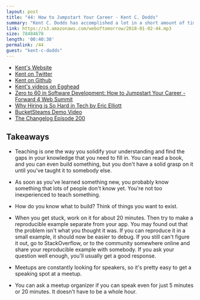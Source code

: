 ```yaml
---
layout: post
title: "44: How to Jumpstart Your Career - Kent C. Dodds"
summary: "Kent C. Dodds has accomplished a lot in a short amount of time in his career. He's built a bunch of stuff, taught workshops, create egghead courses, and spoken internationally. We talked about some of the things he's learned along the way about how to jumpstart your career."
link: https://s3.amazonaws.com/weboftomorrow/2018-01-02-44.mp3
size: 78484678
length: '00:40:30'
permalink: /44
guest: "kent-c-dodds"
---
```


- [Kent's Website](https://kentcdodds.com/)
- [Kent on Twitter](https://twitter.com/kentcdodds)
- [Kent on Github](https://github.com/kentcdodds)
- [Kent's videos on Egghead](https://egghead.io/instructors/kentcdodds)
- [Zero to 60 in Software Development: How to Jumpstart Your Career - Forward 4 Web Summit](https://www.youtube.com/watch?v=-qPh6I2hfjw)
- [Why Hiring is So Hard in Tech by Eric Elliott](https://medium.com/javascript-scene/why-hiring-is-so-hard-in-tech-c462c3230017)
- [BucketSteams Demo Video](https://www.youtube.com/watch?v=xvWZSNiYmcw)
- [The Changelog Episode 200](https://changelog.com/podcast/200)

## Takeaways

- Teaching is one the way you solidify your understanding and find the gaps in your knowledge that you need to fill in.
    You can read a book, and you can even build something, but you don't have a solid grasp on it until you've taught it to somebody else.

- As soon as you've learned something new, you probably know something that lots of people don't know yet. You're not too inexperienced to teach something.

- How do you know what to build? Think of things you want to exist.

- When you get stuck, work on it for about 20 minutes. Then try to make a reproducible example separate from your app. You may found out that the problem isn't what you thought it was. If you can reproduce it in a small example, it should now be easier to debug. If you still can't figure it out, go to StackOverflow, or to the community somewhere online and share your reproducible example with somebody. If you ask your question well enough, you'll usually get a good response.

- Meetups are constantly looking for speakers, so it's pretty easy to get a speaking spot at a meetup.

- You can ask a meetup organizer if you can speak even for just 5 minutes or 20 minutes. It doesn't have to be a whole hour.
